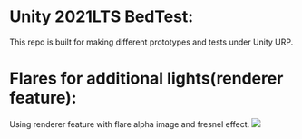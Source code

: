 # Unity 2021LTS BedTest: 
This repo is built for making different prototypes and tests under Unity URP. 

# Flares for additional lights(renderer feature): 
Using renderer feature with flare alpha image and fresnel effect. 
<img src="https://i.imgur.com/2P3FuWW.png" alt=" " title="flareURP">

